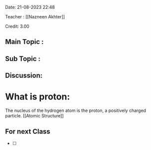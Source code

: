 Date: 21-08-2023 22:48

Teacher : [[Nazneen Akhter]] 

Credit: 3.00
## Main Topic : 

## Sub Topic :

## Discussion:

# What is proton:
The nucleus of the hydrogen atom is the proton, a positively charged particle.
[[Atomic Structure]]



## For next Class
- [ ] 